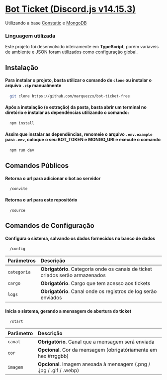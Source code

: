 
# [Bot Ticket (Discord.js v14.15.3)](https://github.com/marquezzx/bot-ticket-free)

Utilizando a base [Constatic](https://constatic-docs.vercel.app/pt) e [MongoDB](https://www.mongodb.com/)




### Linguagem utilizada
Este projeto foi desenvolvido inteiramente em **TypeScript**, porém variaveis de ambiente e JSON foram utilizados como configuração global.


## Instalação

#### Para instalar o projeto, basta utilizar o comando de `clone` ou instalar o arquivo `.zip` manualmente

```bash
  git clone https://github.com/marquezzx/bot-ticket-free
```

#### Após a instalação (e extração) da pasta, basta abrir um terminal no diretório e instalar as dependências utilizando o comando:


```cmd
  npm install
```

#### Assim que instalar as dependências, renomeie o arquivo `.env.example` para `.env`, coloque o seu BOT_TOKEN e MONGO_URI e execute o comando

```cmd
  npm run dev
```
## Comandos Públicos

#### Retorna o url para adicionar o bot ao servidor

```
  /convite
```

#### Retorna o url para este repositório

```
  /source
```

## Comandos de Configuração

#### Configura o sistema, salvando os dados fornecidos no banco de dados

```
  /config
```

| Parâmetros       | Descrição                           |
| :--------- | :---------------------------------- |
| `categoria` | **Obrigatório**. Categoria onde os canais de ticket criados serão armazenados |
| `cargo` | **Obrigatório**. Cargo que tem acesso aos tickets |
| `logs` | **Obrigatório**. Canal onde os registros de log serão enviados |

#### Inicia o sistema, gerando a mensagem de abertura do ticket

```
  /start
```

| Parâmetro | Descrição                                                            |
| :-------- | :------------------------------------------------------------------- |
| `canal`   | **Obrigatório**. Canal que a mensagem será enviada                   |
| `cor`     | **Opcional**. Cor da mensagem (obrigatóriamente em hex #rrggbb)      |
| `imagem`  | **Opcional**. Imagem anexada à mensagem (.png / .jpg / .gif / .webp) |


